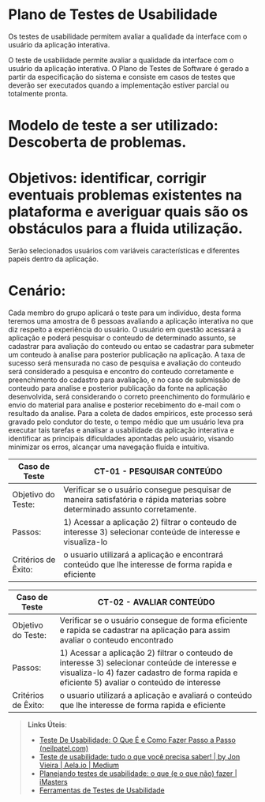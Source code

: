 # Plano de Testes de Usabilidade

Os testes de usabilidade permitem avaliar a qualidade da interface com o usuário da aplicação interativa.

O teste de usabilidade permite avaliar a qualidade da interface com o usuário da aplicação interativa. O Plano de Testes de Software é gerado a partir da especificação do sistema e consiste em casos de testes que deverão ser executados quando a implementação estiver parcial ou totalmente pronta.

# Modelo de teste a ser utilizado: Descoberta de problemas. 

# Objetivos: identificar, corrigir eventuais problemas existentes na plataforma e averiguar quais são os obstáculos para a fluida utilização.

Serão selecionados usuários com variáveis características e diferentes papeis dentro da aplicação.

# Cenário:
Cada membro do grupo aplicará o teste para um indivíduo, desta forma teremos uma amostra de 6 pessoas avaliando a aplicação interativa no que diz respeito a experiência do usuário. O usuário em questão acessará a aplicação e poderá pesquisar o conteudo de determinado assunto, se cadastrar para avaliação do conteudo ou entao se cadastrar para submeter um conteudo à analise para posterior publicação na aplicação.
A taxa de sucesso será mensurada no caso de pesquisa e avaliação do conteudo será considerado a pesquisa e encontro do conteudo corretamente e preenchimento do cadastro para avaliação, e no caso de submissão de conteudo para analise e posterior publicação da fonte na aplicação desenvolvida, será considerando o correto preenchimento do formulário e envio do material para analise e posterior recebimento do e-mail com o resultado da analise. Para a coleta de dados empíricos, este processo será gravado pelo condutor do teste, o tempo médio que um usuário leva pra executar tais tarefas e analisar a usabilidade da aplicação interativa e identificar as principais dificuldades apontadas pelo usuário, visando minimizar os erros, alcançar uma navegação fluída e intuitiva.



|  **Caso de Teste**  |  **CT-01  - PESQUISAR CONTEÚDO**                                                                              |
|--|--|
| Objetivo do Teste:   | Verificar se o usuário consegue pesquisar de maneira satisfatória e rápida materias sobre determinado assunto corretamente.                   | 
| Passos:              | 1) Acessar a aplicação 2) filtrar o conteudo de interesse 3) selecionar conteúde de interesse e visualiza-lo |
| Critérios de Êxito:  | o usuario utilizará a aplicação e encontrará conteúdo que lhe interesse de forma rapida e eficiente                                      |


|  **Caso de Teste**  |  **CT-02  -  AVALIAR CONTEÚDO**                                                                              |
|--|--|
| Objetivo do Teste:   | Verificar se o usuário consegue de forma eficiente e rapida se cadastrar na aplicação para assim avaliar o conteudo encontrado               | 
| Passos:              | 1) Acessar a aplicação 2) filtrar o conteudo de interesse 3) selecionar conteúde de interesse e visualiza-lo 4) fazer cadastro de forma rapida e eficiente 5) avaliar o conteúdo de interesse |
| Critérios de Êxito:  | o usuario utilizará a aplicação e avaliará o  conteúdo que lhe interesse de forma rapida e eficiente                                |




















> **Links Úteis**:
> - [Teste De Usabilidade: O Que É e Como Fazer Passo a Passo (neilpatel.com)](https://neilpatel.com/br/blog/teste-de-usabilidade/)
> - [Teste de usabilidade: tudo o que você precisa saber! | by Jon Vieira | Aela.io | Medium](https://medium.com/aela/teste-de-usabilidade-o-que-voc%C3%AA-precisa-saber-39a36343d9a6/)
> - [Planejando testes de usabilidade: o que (e o que não) fazer | iMasters](https://imasters.com.br/design-ux/planejando-testes-de-usabilidade-o-que-e-o-que-nao-fazer/)
> - [Ferramentas de Testes de Usabilidade](https://www.usability.gov/how-to-and-tools/resources/templates.html)
